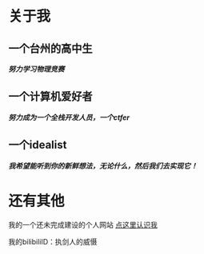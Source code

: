 # 关于我
## 一个台州的高中生
***努力学习物理竞赛***

## 一个计算机爱好者
***努力成为一个全栈开发人员，一个ctfer***

## 一个idealist
***我希望能听到你的新鲜想法，无论什么，然后我们去实现它！***

# 还有其他
我的一个还未完成建设的个人网站
[点这里认识我](http://120.55.66.253:8080/)

我的bilibiliID：执剑人的威慑
